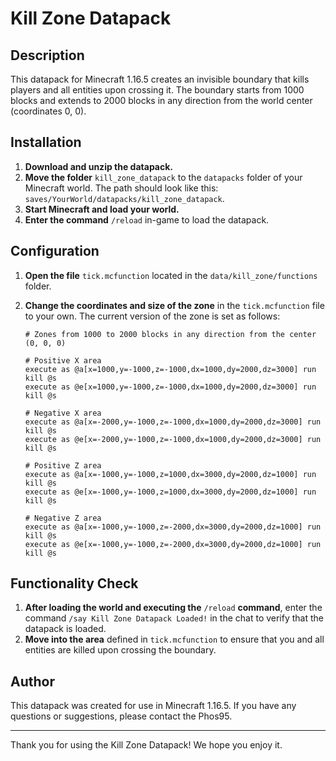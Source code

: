 # Kill Zone Datapack

## Description

This datapack for Minecraft 1.16.5 creates an invisible boundary that kills players and all entities upon crossing it. The boundary starts from 1000 blocks and extends to 2000 blocks in any direction from the world center (coordinates 0, 0).

## Installation

1. **Download and unzip the datapack.**
2. **Move the folder** `kill_zone_datapack` to the `datapacks` folder of your Minecraft world. The path should look like this: `saves/YourWorld/datapacks/kill_zone_datapack`.
3. **Start Minecraft and load your world.**
4. **Enter the command** `/reload` in-game to load the datapack.

## Configuration

1. **Open the file** `tick.mcfunction` located in the `data/kill_zone/functions` folder.
2. **Change the coordinates and size of the zone** in the `tick.mcfunction` file to your own. The current version of the zone is set as follows:

    ```mcfunction
    # Zones from 1000 to 2000 blocks in any direction from the center (0, 0, 0)

    # Positive X area
    execute as @a[x=1000,y=-1000,z=-1000,dx=1000,dy=2000,dz=3000] run kill @s
    execute as @e[x=1000,y=-1000,z=-1000,dx=1000,dy=2000,dz=3000] run kill @s

    # Negative X area
    execute as @a[x=-2000,y=-1000,z=-1000,dx=1000,dy=2000,dz=3000] run kill @s
    execute as @e[x=-2000,y=-1000,z=-1000,dx=1000,dy=2000,dz=3000] run kill @s

    # Positive Z area
    execute as @a[x=-1000,y=-1000,z=1000,dx=3000,dy=2000,dz=1000] run kill @s
    execute as @e[x=-1000,y=-1000,z=1000,dx=3000,dy=2000,dz=1000] run kill @s

    # Negative Z area
    execute as @a[x=-1000,y=-1000,z=-2000,dx=3000,dy=2000,dz=1000] run kill @s
    execute as @e[x=-1000,y=-1000,z=-2000,dx=3000,dy=2000,dz=1000] run kill @s
    ```

## Functionality Check

1. **After loading the world and executing the** `/reload` **command**, enter the command `/say Kill Zone Datapack Loaded!` in the chat to verify that the datapack is loaded.
2. **Move into the area** defined in `tick.mcfunction` to ensure that you and all entities are killed upon crossing the boundary.

## Author

This datapack was created for use in Minecraft 1.16.5. If you have any questions or suggestions, please contact the Phos95.

---

Thank you for using the Kill Zone Datapack! We hope you enjoy it.
